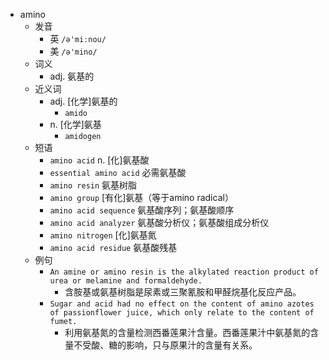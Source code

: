 - amino
  - 发音
    - 英 `/ə'miːnou/`
    - 美 `/ə'mino/`
  - 词义
    - adj. 氨基的
  - 近义词
    - adj. [化学]氨基的
      - `amido`
    - n. [化学]氨基
      - `amidogen`
  - 短语
    - `amino acid` n. [化]氨基酸 
    - `essential amino acid` 必需氨基酸 
    - `amino resin` 氨基树脂 
    - `amino group` [有化]氨基（等于amino radical） 
    - `amino acid sequence` 氨基酸序列；氨基酸顺序 
    - `amino acid analyzer` 氨基酸分析仪；氨基酸组成分析仪 
    - `amino nitrogen` [化]氨基氮 
    - `amino acid residue` 氨基酸残基 
  - 例句
    - `An amine or amino resin is the alkylated reaction product of urea or melamine and formaldehyde.`
      - 含胺基或氨基树脂是尿素或三聚氰胺和甲醛烷基化反应产品。
    - `Sugar and acid had no effect on the content of amino azotes of passionflower juice, which only relate to the content of fumet.`
      - 利用氨基氮的含量检测西番莲果汁含量。西番莲果汁中氨基氮的含量不受酸、糖的影响，只与原果汁的含量有关系。

